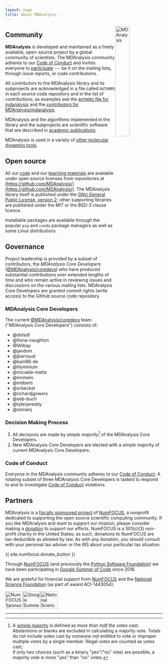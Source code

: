 ```yaml
---
layout: page
title: About MDAnalysis
---
```


<img src="{{ site.baseurl }}/public/mdanalysis-logo_square.png"
style="float: right" alt="MDAnalysis" width="30%"/>


## Community

**MDAnalysis** is developed and maintained as a freely available, open-source
project by a global community of scientists. The MDAnalysis community adheres
to our [Code of Conduct]({{site.baseurl}}/pages/conduct/) and invites everyone
to [participate]({{site.baseurl}}/#participating) --- be it on the mailing
lists, through issue reports, or code contributions.

All *contributors* to the MDAnalysis library and its subprojects are acknowledged
in a file called `AUTHORS` in each source code repository and in the list of
contributions; as examples see the [`AUTHORS` file for
mdanalysis](https://github.com/MDAnalysis/mdanalysis/blob/develop/package/AUTHORS)
and the [contributors for
MDAnalysis/mdanalysis](https://github.com/MDAnalysis/mdanalysis/graphs/contributors).

MDAnalysis and the algorithms implemented in the library and the subprojects are
scientific software that are described in [academic
publications]({{site.baseurl}}/pages/citations/).

MDAnalysis is used in a variety of [other molecular dynamics tools]({{site.baseurl}}/pages/used-by/).


## Open source

All our [code]({{site.baseurl}}/#availability) and our [teaching
materials]({{site.baseurl}}/pages/learning_MDAnalysis/) are available
under open source licenses from repositories at
[https://github.com/MDAnalysis/](https://github.com/MDAnalysis/). The
MDAnalysis library itself is published under the [GNU General Public
License, version 2](https://www.gnu.org/licenses/gpl-2.0.html); other
supporting libraries are published under the MIT or the BSD-3 clause
licence. 

Installable packages are available through the popular ``pip`` and
``conda`` package managers as well as some Linux distributions.


## Governance

Project leadership is provided by a subset of contributors,
the *MDAnalysis Core Developers*
([@MDAnalysis/coredevs](https://github.com/orgs/MDAnalysis/teams/coredevs))
who have produced substantial contributions over extended lengths of
time and who remain active in reviewing issues and discussions on the
various mailing lists. MDAnalysis Core Developers are granted commit
rights (write access) to the GitHub source code repository.

### MDAnalysis Core Developers

The current
[@MDAnalysis/coredevs](https://github.com/orgs/MDAnalysis/teams/coredevs/members)
team ("MDAnalysis Core Developers") consists of:

- @dotsdl
- @fiona-naughton
- @IAlibay
- @jandom
- @jbarnoud
- @kain88-de
- @lilyminium
- @micaela-matta
- @mnmelo
- @mtiberti
- @orbeckst
- @richardjgowers
- @seb-buch
- @tylerjereddy
- @zemanj


### Decision Making Process

1. All decisions are made by *simple majority*[^1] of the MDAnalysis Core
   Developers.
2. New MDAnalysis Core Developers are elected with a simple majority
   of current MDAnalysis Core Developers.
   

[^1]: A [simple majority][] is defined as *more than half the votes
     cast*. Abstentions or blanks are excluded in calculating a
     majority vote. Totals do not include votes cast by someone not
     entitled to vote[^2] or improper multiple votes by a single
     member.  Illegal votes[^3] are counted as votes cast;  
     if only two choices (such as a binary "yes"/"no" vote) are
     possible, a majority vote is more "yes" than "no" votes.
	 	
[^2]: See [MDAnalysis Core Developers](#mdanalysis-core-developers)
    for the list of *individuals entitled to vote*.
	
[^3]: *Illegal votes* are votes that were cast for ineligible choices.

### Code of Conduct

Everyone in the MDAnalysis community adheres to our [Code of
Conduct]({{site.baseurl}}/pages/conduct/).  A rotating subset of three
MDAnalysis Core Developers is tasked to respond to and to investigate
[Code of Conduct]({{site.baseurl}}/pages/conduct/) violations.


## Partners

MDAnalysis is a [fiscally sponsored
project]({{site.numfocus.sponsored_project}}) of [NumFOCUS][], a nonprofit
dedicated to supporting the open source scientific computing community. If you
like MDAnalysis and want to support our mission, please consider making a
[donation]({{site.numfocus.donate}}) to support our efforts. NumFOCUS is a
501(c)(3) non-profit charity in the United States; as such, donations to
NumFOCUS are tax-deductible as allowed by law.  As with any donation, you
should consult with your personal tax adviser or the IRS about your particular
tax situation.

{{ site.numfocus.donate_button }}

Through [NumFOCUS][] (and previously the [Python Software
Foundation](https://www.python.org/psf/)) we have been participating in [Google
Summer of Code](https://summerofcode.withgoogle.com/) since 2016. 

We are grateful for financial support from [NumFOCUS][] and the [National Science
Foundation](https://www.nsf.gov/) (as part of award ACI-1443054).




<a href="{{site.numfocus.sponsored_project}}">
<img src="{{site.images}}/numfocus-sponsored.png" title="NumFOCUS sponsored project"
	alt="NumFOCUS Sponsored" style="display: inline; float: left; height: 4em;" />
</a>
	
<img
	src="https://developers.google.com/open-source/gsoc/images/gsoc2016-sun-373x373.png"
	title="Google Summer of Code" alt="Google Summer of Code"
	style="display: inline; float: left; height: 4em;" />

<img src="{{site.images}}/nsf.jpg" title="National Science Foundation"
	alt="National Science Foundation" style="display: inline; float: left; height: 4em;" />

<div style="clear: both"></div>

------


[NumFOCUS]: https://www.numfocus.org
[simple majority]: https://en.wikipedia.org/wiki/Majority#Majority_vote
